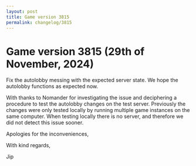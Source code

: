 ```yaml
---
layout: post
title: Game version 3815
permalink: changelog/3815
---
```


# Game version 3815 (29th of November, 2024)

Fix the autolobby messing with the expected server state. We hope the autolobby functions as expected now.

With thanks to Nomander for investigating the issue and deciphering a procedure to test the autolobby changes on the test server. Previously the changes were only tested locally by running multiple game instances on the same computer. When testing locally there is no server, and therefore we did not detect this issue sooner.

Apologies for the inconveniences,

With kind regards,

Jip
